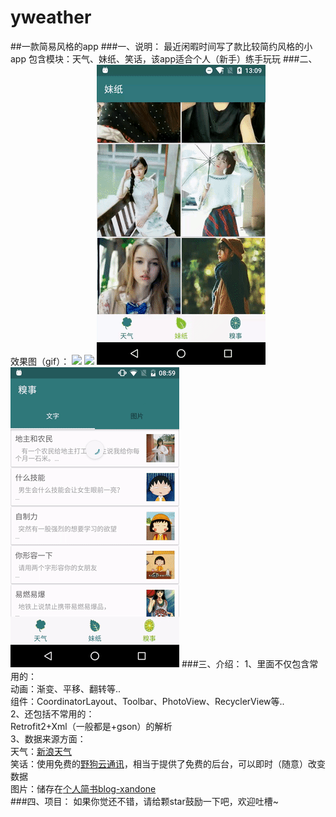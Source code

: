 # yweather
##一款简易风格的app
###一、说明：
最近闲暇时间写了款比较简约风格的小app
包含模块：天气、妹纸、笑话，该app适合个人（新手）练手玩玩
###二、效果图（gif）：
![](https://github.com/xandone/yweather/blob/master/yweather_gif/001.gif)
![](https://github.com/xandone/yweather/blob/master/yweather_gif/002.gif)
![](https://github.com/xandone/yweather/blob/master/yweather_gif/003.gif)
![](https://github.com/xandone/yweather/blob/master/yweather_gif/004.gif)
###三、介绍：
1、里面不仅包含常用的：</br> 
动画：渐变、平移、翻转等..</br>
组件：CoordinatorLayout、Toolbar、PhotoView、RecyclerView等..</br>
2、还包括不常用的：</br>
Retrofit2+Xml（一般都是+gson）的解析</br>
3、数据来源方面：</br>
天气：[新浪天气](http://weather.news.sina.com.cn/)</br>
笑话：使用免费的[野狗云通讯](https://www.wilddog.com/)，相当于提供了免费的后台，可以即时（随意）改变数据</br>
图片：储存在[个人简书blog-xandone](http://www.jianshu.com/u/e34dccbf55b2)</br>
###四、项目：
如果你觉还不错，请给颗star鼓励一下吧，欢迎吐槽~

